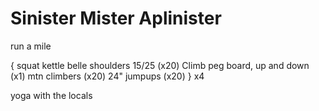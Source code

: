 # Sinister Mister Aplinister

run a mile

{
squat kettle belle shoulders 15/25 (x20)
Climb peg board, up and down (x1) 
mtn climbers (x20) 
24" jumpups (x20) 
} x4 

yoga with the locals